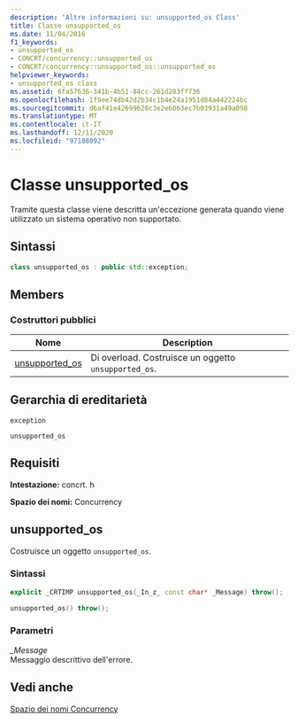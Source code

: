 ```yaml
---
description: 'Altre informazioni su: unsupported_os Class'
title: Classe unsupported_os
ms.date: 11/04/2016
f1_keywords:
- unsupported_os
- CONCRT/concurrency::unsupported_os
- CONCRT/concurrency::unsupported_os::unsupported_os
helpviewer_keywords:
- unsupported_os class
ms.assetid: 6fa57636-341b-4b51-84cc-261d283ff736
ms.openlocfilehash: 1f9ee74db42d2b34c1b4e24a1951d84a442224bc
ms.sourcegitcommit: d6af41e42699628c3e2e6063ec7b03931a49a098
ms.translationtype: MT
ms.contentlocale: it-IT
ms.lasthandoff: 12/11/2020
ms.locfileid: "97188092"
---
```

# <a name="unsupported_os-class"></a>Classe unsupported_os

Tramite questa classe viene descritta un'eccezione generata quando viene utilizzato un sistema operativo non supportato.

## <a name="syntax"></a>Sintassi

```cpp
class unsupported_os : public std::exception;
```

## <a name="members"></a>Members

### <a name="public-constructors"></a>Costruttori pubblici

|Nome|Description|
|----------|-----------------|
|[unsupported_os](#ctor)|Di overload. Costruisce un oggetto `unsupported_os`.|

## <a name="inheritance-hierarchy"></a>Gerarchia di ereditarietà

`exception`

`unsupported_os`

## <a name="requirements"></a>Requisiti

**Intestazione:** concrt. h

**Spazio dei nomi:** Concurrency

## <a name="unsupported_os"></a><a name="ctor"></a> unsupported_os

Costruisce un oggetto `unsupported_os`.

### <a name="syntax"></a>Sintassi

```cpp
explicit _CRTIMP unsupported_os(_In_z_ const char* _Message) throw();

unsupported_os() throw();
```

### <a name="parameters"></a>Parametri

*_Message*<br/>
Messaggio descrittivo dell'errore.

## <a name="see-also"></a>Vedi anche

[Spazio dei nomi Concurrency](concurrency-namespace.md)
